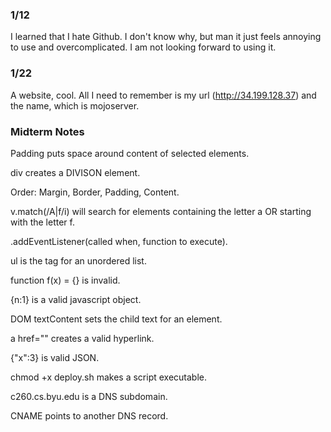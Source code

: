 ### 1/12
I learned that I hate Github. I don't know why, but man it just feels annoying to use and overcomplicated. I am not looking forward to using it.

### 1/22
A website, cool. All I need to remember is my url (http://34.199.128.37) and the name, which is mojoserver.

### Midterm Notes
Padding puts space around content of selected elements.

div creates a DIVISON element.
  
Order: Margin, Border, Padding, Content.

v.match(/A|f/i) will search for elements containing the letter a OR starting with the letter f.

.addEventListener(called when, function to execute).

ul is the tag for an unordered list.
  
function f(x) = {} is invalid.

{n:1} is a valid javascript object.

DOM textContent sets the child text for an element.

a href="" creates a valid hyperlink.

{"x":3} is valid JSON.

chmod +x deploy.sh makes a script executable.

c260.cs.byu.edu is a DNS subdomain.

CNAME points to another DNS record.

